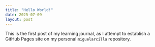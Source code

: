 ```yaml
---
title: "Hello World!"
date: 2025-07-09
layout: post
---
```


This is the first post of my learning journal, as I attempt to establish a GitHub Pages site on my personal `miguelarcilla` repository.